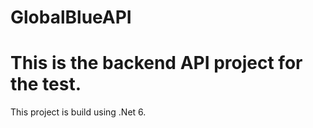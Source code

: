 # GlobalBlueAPI

# This is the backend API project for the test.
This project is build using .Net 6. 
